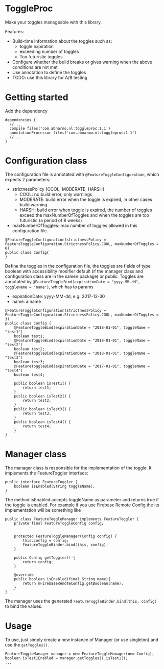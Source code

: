 # ToggleProc
Make your toggles manageable with this library.

Features:
* Build-time information about the toggles such as:
  * toggle expiration
  * exceeding number of toggles
  * Too futuristic toggles
* Configure whether the build breaks or gives warning when the above conditions are not met
* Use annotation to define the toggles
* TODO: use this library for A/B testing

# Getting started
Add the dependency
```
dependencies {
  //...
  compile files('com.abnarmo.nl:toggleproc:1.1')
  annotationProcessor files('com.abnarmo.nl:toggleproc:1.1')
  //...
}
```

# Configuration class

The configuration file is annotated with `@FeatureToggleConfiguration`, which expects 2 parameters:
- strictnessPolicy {COOL, MODERATE, HARSH}
  - COOL: no build error, only warnings
  - MODERATE: build error when the toggle is expired, in other cases build warning
  - HARSH: build error when toggle is expired, the number of toggles exceed the maxNumberOfToggles and when the toggles are too futuristic (a period of 8 weeks)
 - maxNumberOfToggles: max number of toggles allowed in this configuration file. 
```
@FeatureToggleConfiguration(strictnessPolicy = FeatureToggleConfiguration.StrictnessPolicy.COOL, maxNumberOfToggles = 6)
public class Config{
}
```
Define the toggles in the configuration file, the toggles are fields of type boolean with accessibility modifier default (if the manager class and configuration class are in the samen package) or public. Toggles are annotated by `@FeatureToggleBind(expirationDate = "yyyy-MM-dd", toggleName = "name")`, which has to params
- expirationDate: yyyy-MM-dd, e.g. 2017-12-30
- name: a name

```
@FeatureToggleConfiguration(strictnessPolicy = FeatureToggleConfiguration.StrictnessPolicy.COOL, maxNumberOfToggles = 3)
public class Config {
    @FeatureToggleBind(expirationDate = "2018-01-01", toggleName = "test1")
    boolean test1;
    @FeatureToggleBind(expirationDate = "2018-01-01", toggleName = "test2")
    boolean test2;
    @FeatureToggleBind(expirationDate = "2018-01-01", toggleName = "test3")
    boolean test3;
    @FeatureToggleBind(expirationDate = "2017-01-01", toggleName = "test4")
    boolean test4;
    
    public boolean isTest1() {
        return test1;
    }
    public boolean isTest2() {
        return test2;
    }
    public boolean isTest3() {
        return test3;
    }
    public boolean isTest4() {
        return test4;
    }
}
```

# Manager class

The manager class is responsible for the implementation of the toggle. It implements the FeatureToggler interface:
```
public interface FeatureToggler {
    boolean isEnabled(String toggleName);
}
```
The method isEnabled accepts toggleName as parameter and returns true if the toggle is enabled. For example if you use Firebase Remote Config the its implementation will be something like
```
public class FeatureToggleManager implements FeatureToggler {
    private final FeatureToggleConfig config;


    protected FeatureToggleManager(Config config) {
        this.config = config;
        FeatureToggleBinder.bind(this, config);
    }

    public Config getToggles() {
        return config;
    }

    @override
    public boolean isEnabled(final String name){
        return mFirebaseRemoteConfig.getBoolean(name);
    }
}
```

The manager uses the generated `FeatureToggleBinder.bind(this, config)` to bind the values.

# Usage

To use, just simply create a new instance of Manager (or use singleton) and use the `getToggles()`.
```
FeatureToggleManager manager = new FeatureToggleManager(new Config);
boolean isTest1Enabled = manager.getToggles().isTest1();
...
```

